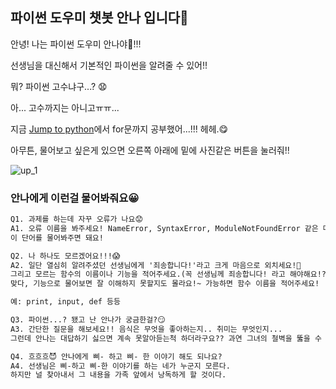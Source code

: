 ## 파이썬 도우미 챗봇 안나 입니다💖

안녕! 나는 파이썬 도우미 안나야🥰!!!

선생님을 대신해서 기본적인 파이썬을 알려줄 수 있어!!

뭐? 파이썬 고수냐구...? 😧

아... 고수까지는 아니고ㅠㅠ...

지금 [Jump to python](https://wikidocs.net/book/1)에서 for문까지 공부했어...!!! 헤헤.😋

아무튼, 물어보고 싶은게 있으면 오른쪽 아래에 밑에 사진같은 버튼을 눌러줘!!

![up_1](https://user-images.githubusercontent.com/81683676/119649794-04b36100-be5e-11eb-899a-fa5d97de44cf.png)


### 안나에게 이런걸 물어봐줘요😀
```markdown
Q1. 과제를 하는데 자꾸 오류가 나요😟
A1. 오류 이름을 봐주세요! NameError, SyntaxError, ModuleNotFoundError 같은 메시지가 있어요!
이 단어를 물어봐주면 돼요!
```

```markdown
Q2. 나 하나도 모르겠어요!!!😱
A2. 일단 열심히 알려주셨던 선생님에게 '죄송합니다!'라고 크게 마음으로 외치세요!👺
그리고 모르는 함수의 이름이나 기능을 적어주세요.(꼭 선생님께 죄송합니다! 라고 해야해요!?)
맞다, 기능으로 물어보면 잘 이해하지 못할지도 몰라요!~ 가능하면 함수 이름을 적어주세요!

예: print, input, def 등등
```

```markdown
Q3. 파이썬...? 됐고 난 안나가 궁금한걸?😏
A3. 간단한 질문을 해보세요!! 음식은 무엇을 좋아하는지.. 취미는 무엇인지... 
그런데 안나는 대답하기 싫으면 계속 못알아듣는척 하더라구요?? 과연 그녀의 철벽을 뚫을 수 있을까?!
```

```markdown
Q4. 흐흐흐😈 안나에게 삐- 하고 삐- 한 이야기 해도 되나요?
A4. 선생님은 삐-하고 삐-한 이야기를 하는 네가 누군지 모른다.
하지만 널 찾아내서 그 내용을 가족 앞에서 낭독하게 할 것이다.

```
